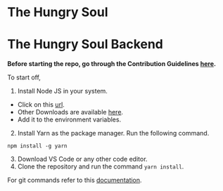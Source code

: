 

# The Hungry Soul

# The Hungry Soul Backend

**Before starting the repo, go through the Contribution Guidelines [here](docs/CONTRIBUTION_GUIDELINES.md).**

To start off,

1. Install Node JS in your system. 

- Click on this [url](https://nodejs.org/download/release/v14.18.1/node-v14.18.1-x64.msi). 
- Other Downloads are available [here](https://nodejs.org/download/release/v14.18.1/).
- Add it to the environment variables.
2. Install Yarn as the package manager. Run the following command.

```
npm install -g yarn
```

3. Download VS Code or any other code editor.
4. Clone the repository and run the command ```yarn install```.

For git commands refer to this [documentation](docs/GIT_COMMANDS.md).
